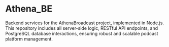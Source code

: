 # Athena_BE
Backend services for the AthenaBroadcast project, implemented in Node.js. This repository includes all server-side logic, RESTful API endpoints, and PostgreSQL database interactions, ensuring robust and scalable podcast platform management.
